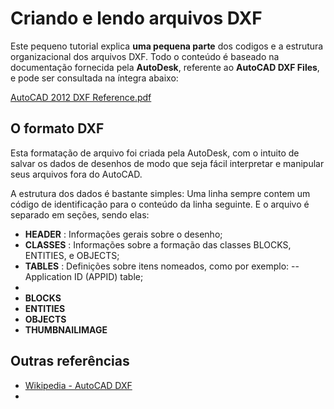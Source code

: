 # Criando e lendo arquivos DXF

Este pequeno tutorial explica **uma pequena parte** dos codigos e a estrutura organizacional dos arquivos DXF.
Todo o conteúdo é baseado na documentação fornecida pela **AutoDesk**, referente ao **AutoCAD DXF Files**, e pode ser consultada na íntegra abaixo:

[AutoCAD 2012 DXF Reference.pdf](https://images.autodesk.com/adsk/files/autocad_2012_pdf_dxf-reference_enu.pdf)

## O formato DXF

Esta formatação de arquivo foi criada pela AutoDesk, com o intuito de salvar os dados de desenhos de modo que seja fácil interpretar e manipular seus arquivos fora do AutoCAD.

A estrutura dos dados é bastante simples: Uma linha sempre contem um código de identificação para o conteúdo da linha seguinte. E o arquivo é separado em seções, sendo elas:

- **HEADER** : Informações gerais sobre o desenho;
- **CLASSES** : Informações sobre a formação das classes BLOCKS, ENTITIES, e OBJECTS;
- **TABLES** : Definições sobre itens nomeados, como por exemplo:
-- Application ID (APPID) table;
-   
- **BLOCKS**
- **ENTITIES**
- **OBJECTS**
- **THUMBNAILIMAGE**




## Outras referências
- [Wikipedia - AutoCAD DXF](https://en.wikipedia.org/wiki/AutoCAD_DXF)
- 
